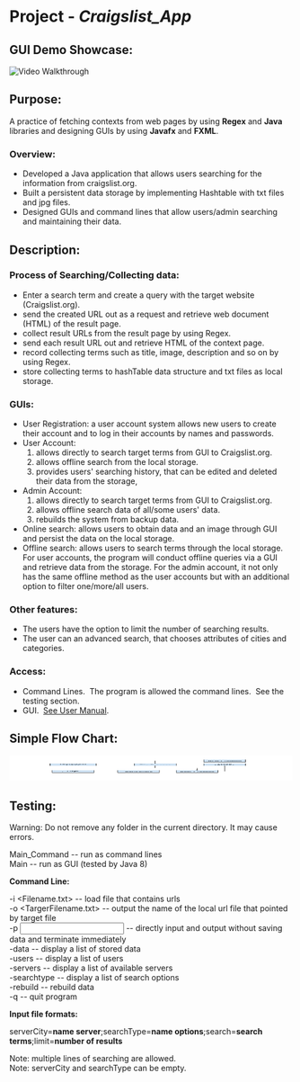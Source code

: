# Project - *Craigslist_App*

## GUI Demo Showcase:

<img src='https://github.com/lxy878/JavaApplication/blob/master/DemoJavaApp.gif' title='Video Walkthrough' width='400' height='300' alt='Video Walkthrough' />


## Purpose:

A practice of fetching contexts from web pages by using **Regex** and **Java** libraries and designing GUIs by using **Javafx** and **FXML**.

### Overview:
- Developed a Java application that allows users searching for the information from craigslist.org.
- Built a persistent data storage by implementing Hashtable with txt files and jpg files.
- Designed GUIs and command lines that allow users/admin searching and maintaining their data.

## Description:

### Process of Searching/Collecting data:

- Enter a search term and create a query with the target website (Craigslist.org).
- send the created URL out as a request and retrieve web document (HTML) of the result page.
- collect result URLs from the result page by using Regex.
- send each result URL out and retrieve HTML of the context page.
- record collecting terms such as title, image, description and so on by using Regex.
- store collecting terms to hashTable data structure and txt files as local storage.

### GUIs:

- User Registration: a user account system allows new users to create their account and to log in their accounts by names and passwords.
- User Account: 
  1. allows directly to search target terms from GUI to Craigslist.org.
  2. allows offline search from the local storage.
  3. provides users' searching history, that can be edited and deleted their data from the storage,
- Admin Account: 
  1. allows directly to search target terms from GUI to Craigslist.org.
  2. allows offline search data of all/some users' data.
  3. rebuilds the system from backup data.
- Online search: allows users to obtain data and an image through GUI and persist the data on the local storage.  
- Offline search: allows users to search terms through the local storage. For user accounts, the program will conduct offline queries via a GUI and retrieve data from the storage. For the admin account, it not only has the same offline method as the user accounts but with an additional option to filter one/more/all users.

### Other features:
- The users have the option to limit the number of searching results.
- The user can an advanced search, that chooses attributes of cities and categories.

### Access:
- Command Lines.  The program is allowed the command lines.  See the testing section.
- GUI.  [See User Manual](https://github.com/lxy878/Craigslist_App/blob/master/UserManual.pdf).

## Simple Flow Chart:

<img src='https://github.com/lxy878/Craigslist_App/blob/master/flowchart.png' title='Flow Chart' width='600' height='45 0' alt='Flow Chart' />

## Testing:
 
Warning: Do not remove any folder in the current directory. It may cause errors.

Main_Command   -- run as command lines<br>
Main           -- run as GUI (tested by Java 8)

**Command Line:**

-i <Filename.txt>     -- load file that contains urls<br>
-o <TargerFilename.txt>    -- output the name of the local url file that pointed by target file <br>
-p <input file name> <output file name>    -- directly input and output without saving data and terminate immediately <br>
-data            -- display a list of stored data<br>
-users            -- display a list of users<br>
-servers         -- display a list of available servers<br>
-searchtype        -- display a list of search options<br>
-rebuild        -- rebuild data<br>
-q            -- quit program<br>


**Input file formats:**

serverCity=**name server**;searchType=**name options**;search=**search terms**;limit=**number of results**

Note: multiple lines of searching are allowed.<br>
Note: serverCity and searchType can be empty.

